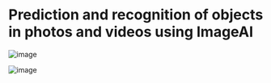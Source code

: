 # Prediction and recognition of objects in photos and videos using ImageAI

![image](https://github.com/JohnnyMahoney/Image_detection_ImageAI/assets/93386095/ae057b69-5fac-4de3-be71-539d085e0915)

![image](https://github.com/JohnnyMahoney/Image_detection_ImageAI/assets/93386095/6f0549d7-caa1-448f-8c77-df420f566198)

